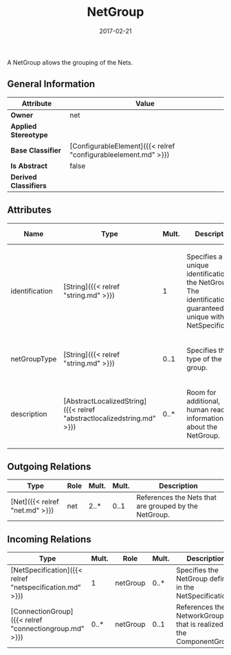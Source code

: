 ﻿---
title: NetGroup
toc: false
type: specs
date: "2017-02-21"
draft: false
specification: VEC
version: 1.1.3
documentType: "Recommendation"
elementType: Class
classes:
  - NetGroup
menu_name: vec-1.1.3
---
<p>A NetGroup allows the grouping of the Nets. </p>

## General Information

| Attribute               | Value |
|-------------------------|-------|
| **Owner**               | net |
| **Applied Stereotype**  |   |
| **Base Classifier**     | [ConfigurableElement]({{< relref "configurableelement.md" >}})<br/>  |
| **Is Abstract**         | false |
| **Derived Classifiers** |   |

## Attributes
|  Name  |  Type  |  Mult.  |  Description  |  Owning Classifier  |
|--------|--------|---------|---------------|--------------|
|identification | [String]({{< relref "string.md" >}}) | 1 | <p> Specifies a unique identification of the NetGroup. The identification is guaranteed to be unique within the NetSpecification.      </p> | [NetGroup]({{< relref "netgroup.md" >}}) |
|netGroupType | [String]({{< relref "string.md" >}}) | 0..1 | <p>Specifies the type of the group.  </p> | [NetGroup]({{< relref "netgroup.md" >}}) |
|description | [AbstractLocalizedString]({{< relref "abstractlocalizedstring.md" >}}) | 0..* | <p>Room for additional, human readable information about the NetGroup. </p> | [NetGroup]({{< relref "netgroup.md" >}}) |

## Outgoing Relations
|    Type  |   Role   |   Mult.   |   Mult.   |   Description   |
|----------|----------|-----------|-----------|-----------------|
| [Net]({{< relref "net.md" >}}) | net | 2..* | 0..1 | References the Nets that are grouped by the NetGroup. |
##  Incoming Relations
|    Type  |   Mult.  |   Role    |   Mult.   |   Description  |
|----------|----------|-----------|-----------|----------------|
| [NetSpecification]({{< relref "netspecification.md" >}}) | 1 | netGroup | 0..* | Specifies the NetGroup defined in the NetSpecification. |
| [ConnectionGroup]({{< relref "connectiongroup.md" >}}) | 0..* | netGroup | 0..1 | References the NetworkGroup that is realized by the ComponentGroup. |
